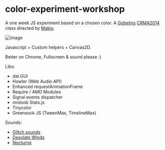 color-experiment-workshop
=========================

A one week JS experiment based on a chosen color.
A [Gobelins](http://gobelins.fr) [CRMA2014](http://crma2014.gobelins.fr/) class directed by [Makio](https://twitter.com/makio64).

![image](http://img443.imageshack.us/img443/786/6jfp.png)

Javascript + Custom helpers + Canvas2D.

Better on Chrome, Fullscreen & sound please :)

Libs:
* dat.GUI
* Howler (Web Audio API)
* Enhanced requestAnimationFrame
* Require / AMD Modules
* Signal events dispatcher
* mrdoob Stats.js
* Tinycolor
* Greensock JS (TweenMax, TimelineMax)

Sounds:
* [Glitch sounds](http://partneryt.blogspot.it/2012/11/glitch-sound-effects.html)
* [Desolate Winds](https://soundcloud.com/nickolman/sets/remixed-destruction-sample/)
* [Nocturne](https://soundcloud.com/nickolman/sets/remixed-destruction-xti-sample/)
